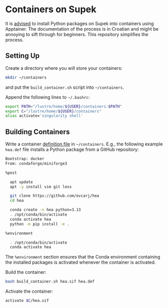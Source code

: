 # Containers on Supek

It is [advised](https://wiki.srce.hr/spaces/NR/pages/130023984/Apptainer) to install Python packages on Supek into containers using Apptainer. The documentation of the process is in Croatian and might be annoying to sift through for beginners. This repository simplifies the process.

## Setting Up

Create a directory where you will store your containers:

```bash
mkdir ~/containers
```

and put the ``build_container.sh`` script into ``~/containers``.

Append the following lines to ``~/.bashrc``:

```bash
export PATH="/lustre/home/${USER}/containers:$PATH"
export C="/lustre/home/${USER}/containers"
alias activate='singularity shell'
```

## Building Containers

Write a container [definition file](https://apptainer.org/docs/user/main/definition_files.html) in ``~/containers``. E.g., the following example ``hea.def`` file installs a Python package from a GitHub repository:

```bash
Bootstrap: docker
From: condaforge/miniforge3

%post

  apt update
  apt -y install vim git less

  git clone https://github.com/ovcarj/hea
  cd hea

  conda create -n hea python=3.13
  . /opt/conda/bin/activate
  conda activate hea
  python -m pip install -e .

%environment

  . /opt/conda/bin/activate
  conda activate hea

```

The ``%environment`` section ensures that the Conda environment containing the installed packages is activated whenever the container is activated.

Build the container:

```bash
bash build_container.sh hea.sif hea.def
```

Activate the container:

```bash
activate $C/hea.sif
```

